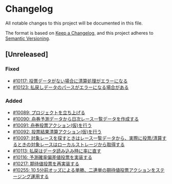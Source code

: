 # Changelog

All notable changes to this project will be documented in this file.

The format is based on [Keep a Changelog](https://keepachangelog.com/en/1.0.0/),
and this project adheres to [Semantic Versioning](https://semver.org/spec/v2.0.0.html).

## [Unreleased]

### Fixed

- [#10117: 投票データがない場合に清算処理がエラーになる](https://redmine.u6k.me/issues/10117)
- [#10123: 払戻しデータのパースがエラーになる場合がある](https://redmine.u6k.me/issues/10123)

### Added

- [#10089: プロジェクトを立ち上げる](https://redmine.u6k.me/issues/10089)
- [#10090: 舟券予測データから日次レース一覧データを作成する](https://redmine.u6k.me/issues/10090)
- [#10091: 舟券投票アクション(仮)を行う](https://redmine.u6k.me/issues/10091)
- [#10092: 投票結果清算アクション(仮)を行う](https://redmine.u6k.me/issues/10092)
- [#10097: 対象レースを探すときはレース一覧データから、実際に投票/清算するときの対象レースはローカルストレージから取得する](https://redmine.u6k.me/issues/10097)
- [#10113: 払戻はデータ読み込み時に率に直す](https://redmine.u6k.me/issues/10113)
- [#10116: 予測確率偏差値投票を実装する](https://redmine.u6k.me/issues/10116)
- [#10217: 期待値投票を再実装する](https://redmine.u6k.me/issues/10217)
- [#10255: 10,5分前オッズによる単勝、二連単の期待値投票アクションをステージング運用する](https://redmine.u6k.me/issues/10255)
